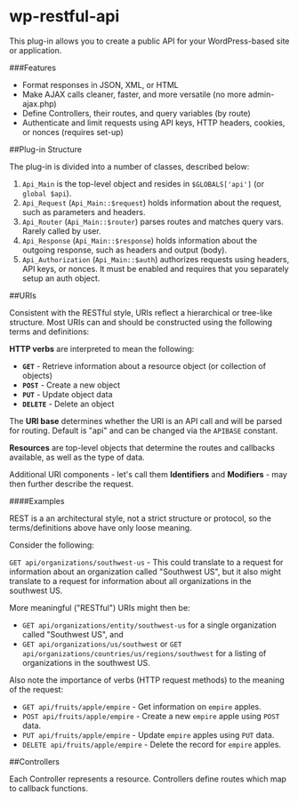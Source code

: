 wp-restful-api
==============

This plug-in allows you to create a public API for your WordPress-based site or application. 

###Features

 * Format responses in JSON, XML, or HTML
 * Make AJAX calls cleaner, faster, and more versatile (no more admin-ajax.php)
 * Define Controllers, their routes, and query variables (by route)
 * Authenticate and limit requests using API keys, HTTP headers, cookies, or nonces (requires set-up)


##Plug-in Structure

The plug-in is divided into a number of classes, described below:

1. `Api_Main` is the top-level object and resides in `$GLOBALS['api']` (or `global $api`).
2. `Api_Request` (`Api_Main::$request`) holds information about the request, such as parameters and headers.
3. `Api_Router` (`Api_Main::$router`) parses routes and matches query vars. Rarely called by user.
4. `Api_Response` (`Api_Main::$response`) holds information about the outgoing response, such as headers and output (body).
5. `Api_Authorization` (`Api_Main::$auth`) authorizes requests using headers, API keys, or nonces. It must be enabled and requires that you separately setup an auth object.


##URIs

Consistent with the RESTful style, URIs reflect a hierarchical or tree-like structure. Most URIs can and should be constructed using the following terms and definitions: 

**HTTP verbs** are interpreted to mean the following:

 * **`GET`** - Retrieve information about a resource object (or collection of objects)
 * **`POST`** - Create a new object
 * **`PUT`** - Update object data
 * **`DELETE`** - Delete an object

The **URI base** determines whether the URI is an API call and will be parsed for routing. Default is "api" and can be changed via the `APIBASE` constant.

**Resources** are top-level objects that determine the routes and callbacks available, as well as the type of data.

Additional URI components - let's call them **Identifiers** and **Modifiers** - may then further describe the request.


####Examples

REST is a an architectural style, not a strict structure or protocol, so the terms/definitions above have only loose meaning.

Consider the following:

`GET api/organizations/southwest-us` - This could translate to a request for information about an organization called "Southwest US", but it also might translate to a request for information about all organizations in the southwest US.  

More meaningful ("RESTful") URIs might then be:

 * `GET api/organizations/entity/southwest-us` for a single organization called "Southwest US", and
 * `GET api/organizations/us/southwest` or `GET api/organizations/countries/us/regions/southwest` for a listing of organizations in the southwest US.


Also note the importance of verbs (HTTP request methods) to the meaning of the request:

 * `GET api/fruits/apple/empire` - Get information on `empire` apples.
 * `POST api/fruits/apple/empire` - Create a new `empire` apple using `POST` data.
 * `PUT api/fruits/apple/empire` - Update `empire` apples using `PUT` data.
 * `DELETE api/fruits/apple/empire` - Delete the record for `empire` apples.


##Controllers

Each Controller represents a resource. Controllers define routes which map to callback functions.
